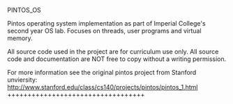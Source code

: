 PINTOS_OS

Pintos operating system implementation as part of Imperial College's second year OS lab. Focuses on threads, user programs and virtual memory.

All source code used in the project are for curriculum use only. All source code and documentation are NOT free to copy without a writing permission.

For more information see the original pintos project from Stanford unviersity: http://www.stanford.edu/class/cs140/projects/pintos/pintos_1.html ++++++++++++++++++++++++++++++++++
